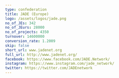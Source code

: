 ```yaml
---
type: confederation
title: JADE (Europe)
logo: /assets/logos/jade.png
no_of_JEs: 342
no_of_JEurs: 28000
no_of_projects: 4350
turnover: 14600000
conversion_rate: 1.2009
skip: false
short_url: www.jadenet.org
full_url: http://www.jadenet.org/
facebook: https://www.facebook.com/JADE.Network/
instagram: https://www.instagram.com/jade_network/
twitter: https://twitter.com/JADEnetwork
---
```

